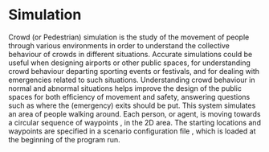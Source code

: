 # Simulation

Crowd (or Pedestrian) simulation is the study of the movement of people through
various environments in order to understand the collective behaviour of crowds in
different situations. Accurate simulations could be useful when designing airports or
other public spaces, for understanding crowd behaviour departing sporting events or
festivals, and for dealing with emergencies related to such situations. Understanding
crowd behaviour in normal and abnormal situations helps improve the design of the
public spaces for both efficiency of movement and safety, answering questions such as
where the (emergency) exits should be put.
This system simulates an area of people walking around. Each person, or agent,
is moving towards a circular sequence of waypoints
, in the 2D area. The starting
locations and waypoints are specified in a scenario configuration file
, which is loaded at the beginning of the program run.
